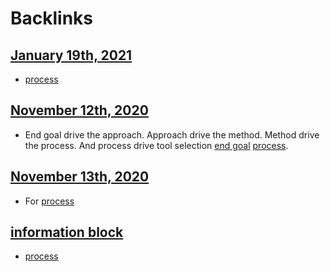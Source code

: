 
# Backlinks
## [January 19th, 2021](<January 19th, 2021.md>)
- [process](<process.md>)

## [November 12th, 2020](<November 12th, 2020.md>)
- End goal drive the approach. Approach drive the method. Method drive the process. And process drive tool selection [end goal](<end goal.md>) [process](<process.md>).

## [November 13th, 2020](<November 13th, 2020.md>)
- For [process](<process.md>)

## [information block](<information block.md>)
- [process](<process.md>)

